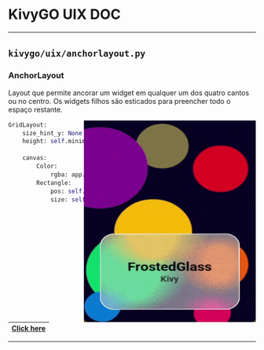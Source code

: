 # KivyGO UIX DOC
---

## `kivygo/uix/anchorlayout.py`
### AnchorLayout

Layout que permite ancorar um widget em qualquer um dos quatro cantos ou no centro. Os widgets filhos são esticados para preencher todo o espaço restante.

<div>
<img align="right" width="350" height="410" src="../images_example/example_2.gif"/>

```python
GridLayout:
    size_hint_y: None
    height: self.minimum_height

    canvas:
        Color:
            rgba: app.theme_cls.primary_color
        Rectangle:
            pos: self.pos
            size: self.size











```
</div>

|[Click here](https://github.com/)|
|---|


---
